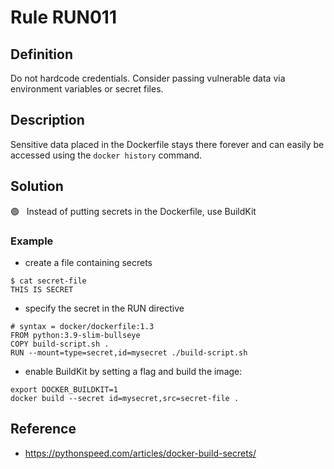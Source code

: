 # Rule RUN011

## Definition

Do not hardcode credentials. Consider passing vulnerable data via environment variables or secret files.
## Description

Sensitive data placed in the Dockerfile stays there forever and can easily be accessed using the `docker history` command.

## Solution


 &#x1F7E2; &nbsp; Instead of putting secrets in the Dockerfile, use BuildKit

### Example
* create a file containing secrets
```
$ cat secret-file
THIS IS SECRET
```
* specify the secret in the RUN directive
```
# syntax = docker/dockerfile:1.3
FROM python:3.9-slim-bullseye
COPY build-script.sh .
RUN --mount=type=secret,id=mysecret ./build-script.sh
```

* enable BuildKit by setting a flag and build the image:
```
export DOCKER_BUILDKIT=1
docker build --secret id=mysecret,src=secret-file .
```

## Reference

- https://pythonspeed.com/articles/docker-build-secrets/

